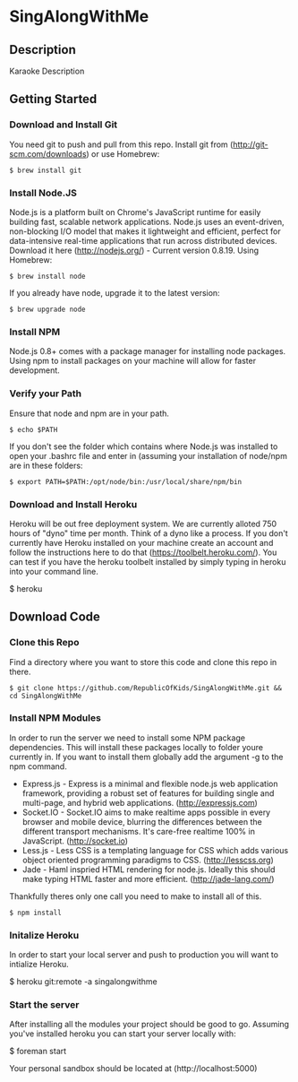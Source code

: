 SingAlongWithMe
========

Description
-----------
Karaoke Description


Getting Started
---------------

### Download and Install Git ###
You need git to push and pull from this repo. Install git from (http://git-scm.com/downloads) or use Homebrew:

    $ brew install git

### Install Node.JS ###
Node.js is a platform built on Chrome's JavaScript runtime for easily building fast, scalable network applications. Node.js uses an event-driven, non-blocking I/O model that makes it lightweight and efficient, perfect for data-intensive real-time applications that run across distributed devices. Download it here (http://nodejs.org/) - Current version 0.8.19. Using Homebrew:

    $ brew install node

If you already have node, upgrade it to the latest version:

    $ brew upgrade node

### Install NPM ###
Node.js 0.8+ comes with a package manager for installing node packages. Using npm to install packages on your machine will allow for faster development.

### Verify your Path ###
Ensure that node and npm are in your path.

    $ echo $PATH

If you don't see the folder which contains where Node.js was installed to open your .bashrc file and enter in (assuming your installation of node/npm are in these folders:

    $ export PATH=$PATH:/opt/node/bin:/usr/local/share/npm/bin

### Download and Install Heroku ###
Heroku will be out free deployment system. We are currently alloted 750 hours of "dyno" time per month. Think of a dyno like a process. If you don't currently have Heroku installed on your machine create an account and follow the instructions here to do that (https://toolbelt.heroku.com/). You can test if you have the heroku toolbelt installed by simply typing in heroku into your command line.

  $ heroku


Download Code
-------------

### Clone this Repo ###
Find a directory where you want to store this code and clone this repo in there.

    $ git clone https://github.com/RepublicOfKids/SingAlongWithMe.git && cd SingAlongWithMe

### Install NPM Modules ###
In order to run the server we need to install some NPM package dependencies. This will install these packages locally to folder youre currently in. If you want to install them globally add the argument -g to the npm command.

- Express.js - Express is a minimal and flexible node.js web application framework, providing a robust set of features for building single and multi-page, and hybrid web applications. (http://expressjs.com)
- Socket.IO - Socket.IO aims to make realtime apps possible in every browser and mobile device, blurring the differences between the different transport mechanisms. It's care-free realtime 100% in JavaScript. (http://socket.io)
- Less.js - Less CSS is a templating language for CSS which adds various object oriented programming paradigms to CSS. (http://lesscss.org)
- Jade - Haml inspried HTML rendering for node.js. Ideally this should make typing HTML faster and more efficient. (http://jade-lang.com/)

Thankfully theres only one call you need to make to install all of this.

    $ npm install

### Initalize Heroku ###
In order to start your local server and push to production you will want to intialize Heroku.

  $ heroku git:remote -a singalongwithme

### Start the server ###
After installing all the modules your project should be good to go. Assuming you've installed heroku you can start your server locally with:

  $ foreman start

Your personal sandbox should be located at (http://localhost:5000)
